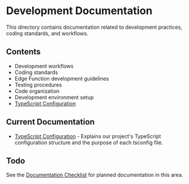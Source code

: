 # Development Documentation

This directory contains documentation related to development practices, coding standards, and workflows.

## Contents

- Development workflows
- Coding standards
- Edge Function development guidelines
- Testing procedures
- Code organization
- Development environment setup
- [TypeScript Configuration](./typescript-configuration.md)

## Current Documentation

- [TypeScript Configuration](./typescript-configuration.md) - Explains our project's TypeScript configuration structure and the purpose of each tsconfig file.

## Todo

See the [Documentation Checklist](../DOCUMENTATION_CHECKLIST.md) for planned documentation in this area. 